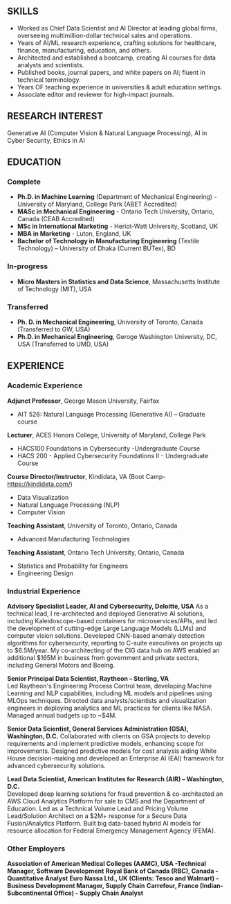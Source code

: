 ## SKILLS
- Worked as Chief Data Scientist and AI Director at leading global firms, overseeing multimillion-dollar technical sales and operations.
- Years of AI/ML research experience, crafting solutions for healthcare, finance, manufacturing, education, and others.
- Architected and established a bootcamp, creating AI courses for data analysts and scientists.
- Published books, journal papers, and white papers on AI; fluent in technical terminology.
- Years OF teaching experience in universities & adult education settings.
- Associate editor and reviewer for high-impact journals.

## RESEARCH INTEREST
Generative AI (Computer Vision & Natural Language Processing), AI in Cyber Security, Ethics in AI

## EDUCATION
### Complete
- **Ph.D. in Machine Learning** (Department of Mechanical Engineering) - University of Maryland, College Park (ABET Accredited)	  									
- **MASc in Mechanical Engineering** - Ontario Tech University, Ontario, Canada (CEAB Accredited)
- **MSc in International Marketing** - Heriot-Watt University, Scotland, UK
- **MBA in Marketing** - Luton, England, UK
- **Bachelor of Technology in Manufacturing Engineering** (Textile Technology) – University of Dhaka (Current BUTex), BD
### In-progress
- **Micro Masters in Statistics and Data Science**, Massachusetts Institute of Technology (MIT), USA
### Transferred
- **Ph. D. in Mechanical Engineering**, University of Toronto, Canada (Transferred to GW, USA)
- **Ph.D. in Mechanical Engineering**, Geroge Washington University, DC, USA (Transferred to UMD, USA)

## EXPERIENCE
### Academic Experience

**Adjunct Professor**, George Mason University, Fairfax				        
- AIT 526: Natural Language Processing (Generative AI) – Graduate course				       

**Lecturer**, ACES Honors College, University of Maryland, College Park 		               
- HACS100 Foundations in Cybersecurity -Undergraduate Course		             	         	       
- HACS 200 - Applied Cybersecurity Foundations II - Undergraduate Course		    	         	       

**Course Director/Instructor**, Kindidata, VA (Boot Camp- https://kindideta.com/) 	                 
- Data Visualization								
- Natural Language Processing (NLP) 						
- Computer Vision 								         

**Teaching Assistant**, University of Toronto, Ontario, Canada					  
- Advanced Manufacturing Technologies 								 

**Teaching Assistant**, Ontario Tech University, Ontario, Canada  				  
- Statistics and Probability for Engineers							    
- Engineering Design										    	

### Industrial Experience
**Advisory Specialist Leader, AI and Cybersecurity, Deloitte, USA**                                As a technical lead, I re-architected and deployed Generative AI solutions, including Kaleidoscope-based containers for microservices/APIs, and led the development of cutting-edge Large Language Models (LLMs) and computer vision solutions. Developed CNN-based anomaly detection algorithms for cybersecurity, reporting to C-suite executives on projects up to $6.5M/year. My co-architecting of the CIG data hub on AWS enabled an additional $165M in business from government and private sectors, including General Motors and Boeing.

**Senior Principal Data Scientist, Raytheon – Sterling, VA** 						           
Led Raytheon's Engineering Process Control team, developing Machine Learning and NLP capabilities, including ML models and pipelines using MLOps techniques. Directed data analysts/scientists and visualization engineers in deploying analytics and ML practices for clients like NASA. Managed annual budgets up to ~$4M.

**Senior Data Scientist, General Services Administration (GSA), Washington, D.C.**
Collaborated with clients on GSA projects to develop requirements and implement predictive models, enhancing scope for improvements. Designed predictive models for cost analysis aiding White House decision-making and developed an Enterprise AI (EAI) framework for advanced cybersecurity solutions.

**Lead Data Scientist, American Institutes for Research (AIR) – Washington, D.C.** 		          
Developed deep learning solutions for fraud prevention & co-architected an AWS Cloud Analytics Platform for sale to CMS and the Department of Education. Led as a Technical Volume Lead and Pricing Volume Lead/Solution Architect on a $2M+ response for a Secure Data Fusion/Analytics Platform. Built big data-based hybrid AI models for resource allocation for Federal Emergency Management Agency (FEMA). 

### Other Employers
**Association of American Medical Colleges (AAMC), USA -Technical Manager, Software Development**
**Royal Bank of Canada (RBC), Canada - Quantitative Analyst**
**Euro Nassa Ltd., UK (Clients: Tesco and Walmart) - Business Development Manager, Supply Chain**
**Carrefour, France (Indian-Subcontinental Office) - Supply Chain Analyst**
